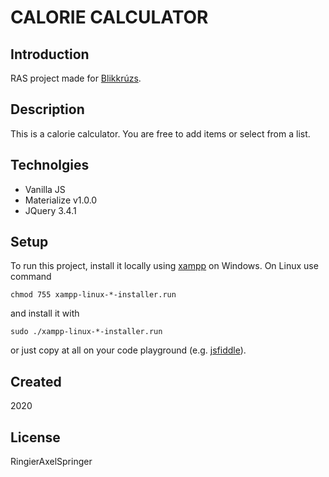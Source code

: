 # CALORIE CALCULATOR

## Introduction

RAS project made for [Blikkrúzs](https://blikkruzs.blikk.hu/szolgaltatas/kalkulator/kaloriaszamlalo/dxvkrh0).

## Description

This is a calorie calculator. You are free to add items or select from a list.

## Technolgies

+ Vanilla JS
+ Materialize v1.0.0 
+ JQuery 3.4.1

## Setup

To run this project, install it locally using [xampp](https://www.apachefriends.org/hu/index.html) on Windows. On Linux use command
```
chmod 755 xampp-linux-*-installer.run
```
and install it with
```
sudo ./xampp-linux-*-installer.run
```

or just copy at all on your code playground (e.g. [jsfiddle](https://jsfiddle.net/)).

## Created

2020

## License

RingierAxelSpringer

